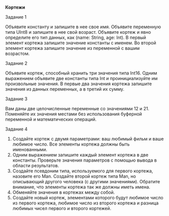 **Кортежи**

Задание 1

Объявите константу и запишите в нее свое имя.
Объявите переменную типа UInt8 и запишите в нее свой возраст.
Объявите кортеж и явно определите его тип данных, как (name: String, age: Int).
В первый элемент кортежа запишите значение константы с именем.
Во второй элемент кортежа запишите значение из переменной с вашим возрастом.

Задание 2

Объявите кортеж, способный хранить три значения типа Int16.
Одним выражением объявите две константы типа Int и проинициализуйте им произвольные значения.
В первые два значения кортежа запишите значения из данных переменных, а в третий их сумму.

Задание 3

Вам даны две целочисленные переменные со значениями 12 и 21. Поменяйте их значения местами без использования буферной переменной и математических операций.

Задание 4

1) Создайте кортеж с двумя параметрами: ваш любимый фильм и ваше любимое число. Все элементы кортежа должны быть именованными.
2) Одним выражением запишите каждый элемент кортежа в две константы. Проверьте значения параметров с помощью вывода в области результатов.
3) Создайте псевдоним типа, используемого для первого кортежа, назовите его Man. Создайте второй кортеж типа Man, но описывающий другого человека (с другими значениями). Обратите внимание, что элементы кортежа так же должны иметь имена.
4) Обменяйте значения в кортежах между собой.
5) Создайте новый кортеж, элементами которого будут любимое число из первого кортежа, любимое число из второго кортежа и разница любимых чисел первого и второго кортежей.
